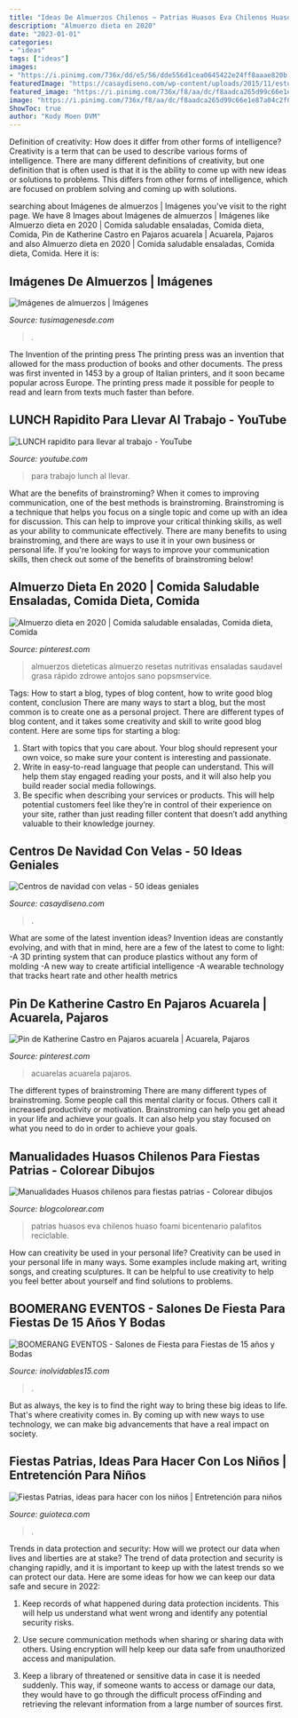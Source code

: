 ```yaml
---
title: "Ideas De Almuerzos Chilenos ~ Patrias Huasos Eva Chilenos Huaso Foami Bicentenario Palafitos Reciclable"
description: "Almuerzo dieta en 2020"
date: "2023-01-01"
categories:
- "ideas"
tags: ["ideas"]
images:
- "https://i.pinimg.com/736x/dd/e5/56/dde556d1cea0645422e24ff8aaae820b.jpg"
featuredImage: "https://casaydiseno.com/wp-content/uploads/2015/11/estupendo-original-dsieño-centro.jpg"
featured_image: "https://i.pinimg.com/736x/f8/aa/dc/f8aadca265d99c66e1e87a04c2f0200b.jpg"
image: "https://i.pinimg.com/736x/f8/aa/dc/f8aadca265d99c66e1e87a04c2f0200b.jpg"
ShowToc: true
author: "Kody Moen DVM"
---
```



Definition of creativity: How does it differ from other forms of intelligence?
Creativity is a term that can be used to describe various forms of intelligence. There are many different definitions of creativity, but one definition that is often used is that it is the ability to come up with new ideas or solutions to problems. This differs from other forms of intelligence, which are focused on problem solving and coming up with solutions.

	

		
searching about Imágenes de almuerzos | Imágenes you've visit to the right page. We have 8 Images about Imágenes de almuerzos | Imágenes like Almuerzo dieta en 2020 | Comida saludable ensaladas, Comida dieta, Comida, Pin de Katherine Castro en Pajaros acuarela | Acuarela, Pajaros and also Almuerzo dieta en 2020 | Comida saludable ensaladas, Comida dieta, Comida. Here it is:
		
    
## Imágenes De Almuerzos | Imágenes

<img loading=lazy src="http://tusimagenesde.com/wp-content/uploads/2016/08/almuerzos-1.jpg" onerror="this.onerror=null;this.src='https://tse4.mm.bing.net/th?id=OIP.8da2mRR91zrIAAH1_9b9qwHaE9&amp;pid=15.1';" alt="Imágenes de almuerzos | Imágenes">

_Source: tusimagenesde.com_

>. 

	

The Invention of the printing press
The printing press was an invention that allowed for the mass production of books and other documents. The press was first invented in 1453 by a group of Italian printers, and it soon became popular across Europe. The printing press made it possible for people to read and learn from texts much faster than before.

    
## LUNCH Rapidito Para Llevar Al Trabajo - YouTube

<img loading=lazy src="http://i.ytimg.com/vi/e0RPKfyBxdg/maxresdefault.jpg" onerror="this.onerror=null;this.src='https://tse3.mm.bing.net/th?id=OIP.LxMisl5vF_feJFV5fVCWOwHaEK&amp;pid=15.1';" alt="LUNCH rapidito para llevar al trabajo - YouTube">

_Source: youtube.com_

>para trabajo lunch al llevar. 

	

What are the benefits of brainstroming?
When it comes to improving communication, one of the best methods is brainstroming. Brainstroming is a technique that helps you focus on a single topic and come up with an idea for discussion. This can help to improve your critical thinking skills, as well as your ability to communicate effectively. There are many benefits to using brainstroming, and there are ways to use it in your own business or personal life. If you're looking for ways to improve your communication skills, then check out some of the benefits of brainstroming below!

    
## Almuerzo Dieta En 2020 | Comida Saludable Ensaladas, Comida Dieta, Comida

<img loading=lazy src="https://i.pinimg.com/736x/dd/e5/56/dde556d1cea0645422e24ff8aaae820b.jpg" onerror="this.onerror=null;this.src='https://tse1.mm.bing.net/th?id=OIP.xoeqiP8B6hstkXWQEGrmuQHaJ4&amp;pid=15.1';" alt="Almuerzo dieta en 2020 | Comida saludable ensaladas, Comida dieta, Comida">

_Source: pinterest.com_

>almuerzos dieteticas almuerzo resetas nutritivas ensaladas saudavel grasa rápido zdrowe antojos sano popsmservice. 

	

Tags: How to start a blog, types of blog content, how to write good blog content, conclusion
There are many ways to start a blog, but the most common is to create one as a personal project. There are different types of blog content, and it takes some creativity and skill to write good blog content. Here are some tips for starting a blog:
1. Start with topics that you care about. Your blog should represent your own voice, so make sure your content is interesting and passionate.
2. Write in easy-to-read language that people can understand. This will help them stay engaged reading your posts, and it will also help you build reader social media followings.
3. Be specific when describing your services or products. This will help potential customers feel like they’re in control of their experience on your site, rather than just reading filler content that doesn’t add anything valuable to their knowledge journey. 

    
## Centros De Navidad Con Velas - 50 Ideas Geniales

<img loading=lazy src="https://casaydiseno.com/wp-content/uploads/2015/11/estupendo-original-dsieño-centro.jpg" onerror="this.onerror=null;this.src='https://tse2.mm.bing.net/th?id=OIP.RWVasB_q5ltvSuuHE5lMuQHaE7&amp;pid=15.1';" alt="Centros de navidad con velas - 50 ideas geniales">

_Source: casaydiseno.com_

>. 

	

What are some of the latest invention ideas?
Invention ideas are constantly evolving, and with that in mind, here are a few of the latest to come to light: 
-A 3D printing system that can produce plastics without any form of molding 
-A new way to create artificial intelligence 
-A wearable technology that tracks heart rate and other health metrics

    
## Pin De Katherine Castro En Pajaros Acuarela | Acuarela, Pajaros

<img loading=lazy src="https://i.pinimg.com/736x/f8/aa/dc/f8aadca265d99c66e1e87a04c2f0200b.jpg" onerror="this.onerror=null;this.src='https://tse4.mm.bing.net/th?id=OIP.viGu1k3wFHdD5GTmJpIZpwHaKl&amp;pid=15.1';" alt="Pin de Katherine Castro en Pajaros acuarela | Acuarela, Pajaros">

_Source: pinterest.com_

>acuarelas acuarela pajaros. 

	

The different types of brainstroming
There are many different types of brainstroming. Some people call this mental clarity or focus. Others call it increased productivity or motivation. Brainstroming can help you get ahead in your life and achieve your goals. It can also help you stay focused on what you need to do in order to achieve your goals.

    
## Manualidades Huasos Chilenos Para Fiestas Patrias - Colorear Dibujos

<img loading=lazy src="https://3.bp.blogspot.com/-NVjDKg9-Tb0/VBN-SMT8gNI/AAAAAAAA8KM/VE3zQV3Yh5s/s1600/Imagen%2B009.jpg" onerror="this.onerror=null;this.src='https://tse1.mm.bing.net/th?id=OIP.iWduvE0umdZBgLJ1Tm6s8AHaFj&amp;pid=15.1';" alt="Manualidades Huasos chilenos para fiestas patrias - Colorear dibujos">

_Source: blogcolorear.com_

>patrias huasos eva chilenos huaso foami bicentenario palafitos reciclable. 

	

How can creativity be used in your personal life?
Creativity can be used in your personal life in many ways. Some examples include making art, writing songs, and creating sculptures. It can be helpful to use creativity to help you feel better about yourself and find solutions to problems.

    
## BOOMERANG EVENTOS - Salones De Fiesta Para Fiestas De 15 Años Y Bodas

<img loading=lazy src="https://www.inolvidables15.com/assets/images/3606_17695fotoalgr.jpg" onerror="this.onerror=null;this.src='https://tse1.mm.bing.net/th?id=OIP.uB9NLmyeeEWKlnU4sIxq4wHaJ4&amp;pid=15.1';" alt="BOOMERANG EVENTOS - Salones de Fiesta para Fiestas de 15 años y Bodas">

_Source: inolvidables15.com_

>. 

	

But as always, the key is to find the right way to bring these big ideas to life. That's where creativity comes in. By coming up with new ways to use technology, we can make big advancements that have a real impact on society.

    
## Fiestas Patrias, Ideas Para Hacer Con Los Niños | Entretención Para Niños

<img loading=lazy src="https://gcdn.emol.cl/entretencion-para-ninos/files/2011/09/volantin-portada.jpg" onerror="this.onerror=null;this.src='https://tse2.mm.bing.net/th?id=OIP.bleXtSN4PmsqsflNH1eI5wAAAA&amp;pid=15.1';" alt="Fiestas Patrias, ideas para hacer con los niños | Entretención para niños">

_Source: guioteca.com_

>. 

	

Trends in data protection and security: How will we protect our data when lives and liberties are at stake?
The trend of data protection and security is changing rapidly, and it is important to keep up with the latest trends so we can protect our data. Here are some ideas for how we can keep our data safe and secure in 2022:
1. Keep records of what happened during data protection incidents. This will help us understand what went wrong and identify any potential security risks.

2. Use secure communication methods when sharing or sharing data with others. Using encryption will help keep our data safe from unauthorized access and manipulation.

3. Keep a library of threatened or sensitive data in case it is needed suddenly. This way, if someone wants to access or damage our data, they would have to go through the difficult process ofFinding and retrieving the relevant information from a large number of sources first.


